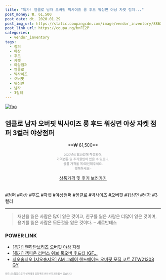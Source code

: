 ```yaml
--- 
title: "특가! 엠클로 남자 오버핏 빅사이즈 롱 후드 워싱면 야상 자켓 점퍼..." 
post_money: ₩. 61,500 
post_date: dt. 2020.01.29 
post_img_url: https://static.coupangcdn.com/image/vendor_inventory/8863/d3a0f68897de1beac419eea8640b66a5a69b4ec6e71fa54af4bb24016677.jpg 
post_link_url: https://coupa.ng/bnFE2P 
categories: 
  - vendor_inventory 
tags: 
  - 점퍼 
  - 야상 
  - 후드 
  - 자켓 
  - 야상점퍼 
  - 엠클로 
  - 빅사이즈 
  - 오버핏 
  - 워싱면 
  - 남자 
  - 3컬러 
--- 
```

[![foo](https://static.coupangcdn.com/image/vendor_inventory/8863/d3a0f68897de1beac419eea8640b66a5a69b4ec6e71fa54af4bb24016677.jpg)](https://coupa.ng/bnFE2P) 

## 엠클로 남자 오버핏 빅사이즈 롱 후드 워싱면 야상 자켓 점퍼 3컬러 야상점퍼 
<p style="text-align: center;">**₩ 61,500**</p> 
<p style="text-align: center;"><span style="color: #898c8f; font-family: Georgia,Times,serif; font-size: 0.75em;">2020년01월29일에 작성되어, <br>가격변동 및 추가할인이 있을 수 있으니,<br> 상품 가격을 꼭!확인해주세요.<br>행복하세요~</span> 
</p>	 
<div markdown="0" style="text-align: center;"><a href="https://coupa.ng/bnFE2P" class="btn btn--success">상품가격 및 후기 보러가기</a></div> 
<br><br> 
  #점퍼 #야상 #후드 #자켓 #야상점퍼 #엠클로 #빅사이즈 #오버핏 #워싱면 #남자 #3컬러 
<hr> 

> 재산을 잃은 사람은 많이 잃은 것이고, 친구를 잃은 사람은 더많이 잃은 것이며, 용기를 잃은 사람은 모든것을 잃은 것이다. – 세르반테스 


### POWER LINK

* <a href="https://blog.naver.com/santokki14/221790265786" target="_blank">[특가] 맨하탄브리즈 오버핏 야상 자켓</a>
* <a href="https://blog.naver.com/sakai111/221787863351" target="_blank">[특가] 챔피온 리버스 위브 풀오버 후드티 (GF...</a>
* <a href="https://blog.naver.com/sakai111/221780315109" target="_blank">지오송지오 [지오송지오] AM 그레이 핸드메이드 오버핏 모직 코트 ZTW21308 GY</a>

<span style="color: #898c8f; font-family: Georgia,Times,serif; font-size: 0.55em;">파트너스활동으로 작성자에게 일정액의 커미션이 제공될수 있습니다.</span> 
